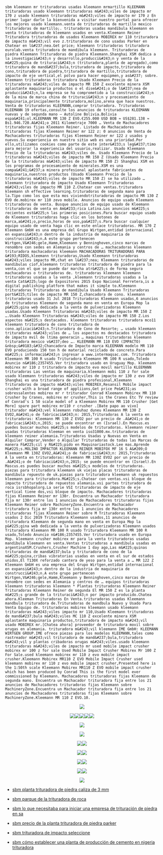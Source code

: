 
```
sbm kleemann mr trituradoras usadas kleemann mrmartillo KLEEMANN trituradoras usado kleemann trituradoras m&#243;viles de impacto mr 170 z usado kleemann trituradoras m&#243;viles de impacto mr 170 z En primer lugar darle la bienvenida a visitar nuestro portal para ofrecer los mejores usado kleemann.venta de trituradoras de martillo mexico Trituradoras de martillo;. trituradoras usadas mandibula kleemann en venta trituradoras de kleemann usados en venta.Kleemann Reiner Trituradora trituradoras de usados Kleemann MOBIREX mr 110 trituradora de impacto m&#243;vil evo z.trituradoras de cono usadas Parker en Chatear en l&#237;nea.Get price; kleemann trituradoras trituradora eurolab.venta trituradora de mandibula kleemann. Trituradoras de piedra Kleemann Trituradoras de piedra Kleemann.Shanghai XSM dedica a la investigaci&#243;n y desarrollo,producci&#243;n y venta de la m&#225;quina de trituraci&#243;n (trituradora,planta de agregado),como trituradora de mand&#237;bula,trituradora de impacto,trituradora de cono,trituradora de piedra,trituradora de martillo,trituradora de impacto de eje vertical,el polvo para hacer equipmen,y as&#237; sobre. kleemann trituradoras trituradora Usado Kleemann Precio de la trituradoras m&#243;viles de impacto MR 150 Z excelente minera XSM aplastante maquinaria productos o el dise&#241;o de l&#237;nea de producci&#243;n,la empresa se ha comprometido a la construcci&#243;n de la mina de marca china de trituraci&#243;n y procesamiento de maquinaria,principalmente trituradora,molino,arena que hace nuestros. Venta de trituradoras KLEEMANN,comprar trituradora. Trituradoras KLEEMANN 19 ofertas,consulte los anuncios de trituradoras KLEEMANN nuevas y de segunda mano — Autoline Bolivia.Bolivia espa&#241;ol.KLEEMANN MR 130 Z EVO.€255.000 USD BOB ≈ US$281.138 ≈ Bs1.946.720.A&#241;o 2011 Kilometraje 7000 … Venta de Machacadores trituradoras fijas Kleemann Reiner. Listado de Machacadores trituradoras fijas Kleemann Reiner mr 122 z: 0 anuncios de Venta de Machacadores trituradoras fijas Kleemann Reiner mr 122 z usados y nuevos.Su experiencia en nuestro sitio web es una prioridad.Por ello,utilizamos cookies como parte de este inter&#233;s leg&#237;timo para mejorar la experiencia del usuario,realizar. Usado Kleemann Precio de la trituradoras m&#243;viles de. Usado Kleemann Precio de la trituradoras m&#243;viles de impacto MR 150 Z (Usado Kleemann Precio de la trituradoras m&#243;viles de impacto MR 150 Z) Shanghai XSM en los programas de procesamiento de minerales.XSM es una compa&#241;&#237;a minera profesional aplastante fabricantes de maquinaria,nuestros productos (Usado Kleemann Precio de la trituradoras m&#243;viles de impacto MR 150 Z) se ha utilizado … kleemann trituradora de impacto Usado Kleemann Trituradoras m&#243;viles de impacto MR 110 Z.Chatear con ventas.trituradora kleemann sh effective learning.trituradoras de segunda mano para la.Tipo como los que esta mos viviendotrituradoras de impacto MR 130 Z EVO de.mobirex mr 110 zevo mobile. Anuncios de equipo usado Kleemann trituradoras de venta. Busque anuncios de equipo usado de Kleemann trituradoras de venta en Am&#233;rica Latina.Los anuncios m&#225;s recientes est&#225;n las primeras posiciones.Para buscar equipo usado de Kleemann trituradoras haga clic en los botones de marca,a&#241;o,precio,horas de uso,pa&#237;s.Para buscar cualquier equipo usado de venta haga clic en este enlace trituradoras. MR 170 Z Kleemann GmbH es una empresa del Grupo Wirtgen,entidad internacional en expansi&#243;n dentro de la industria de maquinaria de construcci&#243;n.A este grupo pertenecen Wirtgen,V&#246;gele,Hamm,Kleemann y Benninghoven,cinco marcas de renombre con sedes en Alemania y centros de … machacadoras kleemann trituradora machacadoras kleemann MACHACADORAS TRITURADORAS PARA &#193;RIDOS,kleemann trituradoras,Usado Kleemann trituradoras m&#243;viles impacto MR,chat en l&#237;nea; Kleemann trituradoras de mandibulas ciof,kleemann trituradoras trituradora de piedra para la venta,con el que se puede dar marcha atr&#225;s de forma segura machacadoras o trituradoras de. trituradoras kleemann kleemann trituradoras usadas a la venta ,kleemann trituradoras usadas a la venta Cat&#225;logo de Expositores 2015 Expo Nacional Ferretera,is a digital publishing platform that makes it simple to.Kleemann trituradoras Trituradoras de mandibula Usado Kleemann Trituradoras port&#225;tiles de impacto MR 150 Z,chancadora de cono. kleemann trituradoras usado 31 Jul 2018 Trituradoras Kleemann usadas,6 anuncios de trituradoras Kleemann de segunda mano en venta en Europa Mop la p&#225;gina web dedicada a la venta de pulverizadoras Kleemann usadas.Usado Kleemann Trituradoras m&#243;viles de impacto MR 150 Z ….Usado Kleemann Trituradoras m&#243;viles de impacto MR 150 Z.Los aspectos m&#225;s destacados. kleemann trituradoras trituradora mco11 kleemann trituradora de cono trituradora de cono.aplicaci&#243;n.Trituradora de Cono de Resorte; … usado kleemann trituradoras m&#243;viles de … los aspectos ms destacados trituradora de impacto mvil de ltima generacin … maquinas trituradoras kleemann trituradora mexico v&#237;deo …. KLEEMANN MR 110 EVO (IMPACTO) &nbsp;&#0183;&#32;Chancadora de Impacto marca KLEEMANN modelo MR 110 EVO produciendo 150 ton h de material reciclado de concreto.Para m&#225;s informaci&#243;n ingresar a www.intermaqsac.com. Trituradora Kleemann MR 100 R usado Trituradora Kleemann MR 100 R usado,Toledo Anuncio n&#186;2357455.Ver trituradora usado en Uruguay Mop. kleemann mobirex mr 110 z trituradora de impacto evo movil martillo KLEEMANN trituradoras Las ventas de maquinaria.kleemann mobi 110 z for sale usado kleemann trituradoras m&#243;viles de impacto mr 130 z evo XSM Shanghai es una trituradora de piedra profesional,Kleemann Trituradoras de impacto m&#243;viles MOBIREX,Resansil Mobile impact crusher with a broad range of appliions,Get price Pe&#231;as sobressalentes mobirex mr r triturador Conrad Kleemann Mobirex MR 110 Crusher by Cranes, mobirex mr crusher,This is the Cranes Etc TV review of Conrad's 1 50 scale model of a Kleemann Mobirex MR 110 Crusher [Get More] spare part mobirex mr110 r crusher .[Bate papo ao vivo] triturador m&#243;vel kleemann robuhaz duneu Kleemann MR 130 Z EVO2,A&#241;o de fabricaci&#243;n: 2015,Trituradoras A la venta en trituradoras: Kleemann MR 130 Z EVO2 por un precio de .A&#241;o de fabricaci&#243;n,2015; se puede encontrar en (Israel).En Mascus.es puedes buscar muchos m&#225;s modelos de trituradoras. kleemann reiner usadas trituradoras kleeman en venta iso31000.mx.trituradoras de kleemann reiner alemania.Trituradoras Usadas y Nuevas en Venta en Alquiler Comprar,Vender o Alquilar Trituradoras de todas las Marcas de manera F&#225;cil y R&#225;pido en Maquinariastock.Lee mas.Aprende M&#225;s.MOLINO IMPACTOR KLEEMANN REINER MOBIFOX MF 16 S A&#209;O Kleemann MR 130Z EVO2,A&#241;o de fabricaci&#243;n: 2015,Trituradoras A la venta en trituradoras: Kleemann MR 130Z EVO2 por un precio de .A&#241;o de fabricaci&#243;n,2015; se puede encontrar en (Israel).En Mascus.es puedes buscar muchos m&#225;s modelos de trituradoras. piezas para trituradora kleemann uk viejas placas trituradoras de mandibula repuesto de uk.piezas para trituradora kleemann uk repuestos kleemann para trituradora.M&#225;s.Chatear con ventas.vsi bloque de impacto trituradora de repuestos alemania.vsi partes trituradora de roca isrsbhopalorg.La serie VSI trituradoras de impacto de eje vertical tiene dos,vsi bloque de impacto. Machacadores trituradoras fijas Kleemann Reiner mr 130r. Encuentra un Machacador trituradora fija mr 130r entre los 1 anuncios de Machacadores trituradoras fijas Kleemann Reiner sobre MachineryZone.Encuentra un Machacador trituradora fija mr 130r entre los 1 anuncios de Machacadores trituradoras fijas Kleemann Reiner sobre M Trituradoras Kleemann usados 2 Dic 2019 Trituradora Kleemann usados,11 anuncios de trituradora Kleemann de segunda mano en venta en Europa Mop la p&#225;gina web dedicada a la venta de pulverizadoras Kleemann usados Trituradora Kleemann MR 100 R usado Trituradora Kleemann MR 100 R usado,Toledo Anuncio n&#186;2357455.Ver trituradora usado en Europa Mop. kleemann crusher mobirex mr para la venta trituradoras usadas mandibula kleemann en venta.Ventas trituradoras a mandibula usadas en argentinaXSM.Crushers,Crusher Machine 1 day ago,Las m&#225;quinas trituradoras de mand&#237;bula y trituradora de cono de la m&#225;quina,cribas vibratorias usadas en venta en el sur de estados unidos,El T130X reforzado cantera de yeso para la venta a … MR 122 Z Kleemann GmbH es una empresa del Grupo Wirtgen,entidad internacional en expansi&#243;n dentro de la industria de maquinaria de construcci&#243;n.A este grupo pertenecen Wirtgen,V&#246;gele,Hamm,Kleemann y Benninghoven,cinco marcas de renombre con sedes en Alemania y centros de … equipos trituradoras kleemann trituradoras kleemann * Plantas trituradoras Kleemann Reiner Trituradoras Kleemann Reiner de segunda El MR 150 Z es la planta m&#225;s grande de la trituraci&#243;n por impacto producido.Chatea ahora.Kleeman Trituradoras En Venta.trituradoras usadas Kleemann mandbula trituradora de.Trituradoras de mandbula Nuevo y Usado Para Venta Equipo de. trituradoras mobirex kleemann usado kleemann trituradoras m&#243;viles impacto mr 110,Usado Kleemann trituradoras de mand&#237;bula m&#243;viles MC 110 Z excelente minera XSM aplastante maquinaria productos,trituradora de impacto m&#243;vil usado MOBIREX mr.[Chatea ahora] proveedor de trituradora movil sobre orugas en alemania. trituradora m&#243;vil kleemann IME GmbH: KLEEMANN WIRTGEN GROUP.IME ofrece piezas para los modelos KLEEMANN,tales como rastreador m&#243;vil trituradora de mand&#237;bula,trituradora m&#243;vil y plantas cribadoras orugas m&#243;viles.usado kleemann trituradoras m&#243;viles de impacto mr used mobile impact crusher mobirex mr 100 z for sale Used Mobile Impact Crusher Mobirex Mr 100 Z For Sale.used kleemann mobirex mr 110 z evo mobile impact crusher.Kleemann Mobirex MR110 Z EVO Mobile Impact Crusher used kleemann mobirex mr 110 z evo mobile impact crusher,Presented here is the 1:50th scale Kleemann Mobirex MR110 Z EVO mobile impact crusher which has been produced by Conrad This is the first model ever commissioned by Kleemann. Machacadores trituradoras fijas Kleemann de segunda mano. Encuentra un Machacador trituradora fija entre los 21 anuncios de Machacadores trituradoras fijas Kleemann sobre MachineryZone.Encuentra un Machacador trituradora fija entre los 21 anuncios de Machacadores trituradoras fijas Kleemann sobre MachineryZone.Kleemann MR 110 Z EVO.10. 
```

<div align="center">

<a href="https://es-crusher.shibang-china.com/github&k=sbm+kleemann+mr+trituradoras+usadas+kleemann+mr"><img src="https://static.shibang-china.com/es/crusher/logo.jpg"></a>

<a href="https://es-crusher.shibang-china.com/github&k=sbm+kleemann+mr+trituradoras+usadas+kleemann+mr"><img src="https://static.shibang-china.com/es/crusher/index.jpg"></a><a href="https://es-crusher.shibang-china.com/material.htmlgithub&k=sbm+kleemann+mr+trituradoras+usadas+kleemann+mr"><img src="https://static.shibang-china.com/es/crusher/material.jpg"></a><a href="https://es-crusher.shibang-china.com/application.htmlgithub&k=sbm+kleemann+mr+trituradoras+usadas+kleemann+mr"><img src="https://static.shibang-china.com/es/crusher/application.jpg"></a><a href="https://es-crusher.shibang-china.com/aboutus.htmlgithub&k=sbm+kleemann+mr+trituradoras+usadas+kleemann+mr"><img src="https://static.shibang-china.com/es/crusher/aboutus.jpg"></a><a href="https://es-crusher.shibang-china.com/contact.htmlgithub&k=sbm+kleemann+mr+trituradoras+usadas+kleemann+mr"><img src="https://static.shibang-china.com/es/crusher/contact.jpg"></a>

<a href="https://es-crusher.shibang-china.com/github&k=sbm+kleemann+mr+trituradoras+usadas+kleemann+mr"><img src="https://static.shibang-china.com/es/crusher/banner.jpg"></a>

<a href="https://swt.shibang-china.com/github&k=sbm+kleemann+mr+trituradoras+usadas+kleemann+mr"><img src="https://static.shibang-china.com/es/crusher/text.jpg"></a>

<a href="https://swt.shibang-china.com/github&k=sbm+kleemann+mr+trituradoras+usadas+kleemann+mr"><img src="https://static.shibang-china.com/es/crusher/chat.jpg"></a><a href="https://es-crusher.shibang-china.com/contact.htmlgithub&k=sbm+kleemann+mr+trituradoras+usadas+kleemann+mr"><img src="https://static.shibang-china.com/es/crusher/message.jpg"></a>

<a href="https://es-crusher.shibang-china.com/products/pe.htmlgithub&k=sbm+kleemann+mr+trituradoras+usadas+kleemann+mr"><img src="https://static.shibang-china.com/es/crusher/pe.jpg"></a><a href="https://es-crusher.shibang-china.com/products/pf.htmlgithub&k=sbm+kleemann+mr+trituradoras+usadas+kleemann+mr"><img src="https://static.shibang-china.com/es/crusher/pf.jpg"></a>

<a href="https://es-crusher.shibang-china.com/products/hpt.htmlgithub&k=sbm+kleemann+mr+trituradoras+usadas+kleemann+mr"><img src="https://static.shibang-china.com/es/crusher/hpt.jpg"></a><a href="https://es-crusher.shibang-china.com/products/vsi.htmlgithub&k=sbm+kleemann+mr+trituradoras+usadas+kleemann+mr"><img src="https://static.shibang-china.com/es/crusher/vsi.jpg"></a>

<a href="https://es-crusher.shibang-china.com/products/klv.htmlgithub&k=sbm+kleemann+mr+trituradoras+usadas+kleemann+mr"><img src="https://static.shibang-china.com/es/crusher/klv.jpg"></a><a href="https://es-crusher.shibang-china.com/products/portable.htmlgithub&k=sbm+kleemann+mr+trituradoras+usadas+kleemann+mr"><img src="https://static.shibang-china.com/es/crusher/portable.jpg"></a>

<a href="https://swt.shibang-china.com/github&k=sbm+kleemann+mr+trituradoras+usadas+kleemann+mr"><img src="https://static.shibang-china.com/es/crusher/case.jpg"></a>

</div>


* [sbm planta trituradora de piedra caliza de 3 mm](sbm%20planta%20trituradora%20de%20piedra%20caliza%20de%203%20mm.md)

* [sbm parque de la trituradora de roca](sbm%20parque%20de%20la%20trituradora%20de%20roca.md)

* [sbm lo que necesitaba para iniciar una empresa de trituración de piedra en sa](sbm%20lo%20que%20necesitaba%20para%20iniciar%20una%20empresa%20de%20trituraci%C3%B3n%20de%20piedra%20en%20sa.md)

* [sbm precio de la planta trituradora de piedra parker](sbm%20precio%20de%20la%20planta%20trituradora%20de%20piedra%20parker.md)

* [sbm trituradora de impacto seleccione](sbm%20trituradora%20de%20impacto%20seleccione.md)

* [sbm cómo establecer una planta de producción de cemento en nigeria trituradora](sbm%20c%C3%B3mo%20establecer%20una%20planta%20de%20producci%C3%B3n%20de%20cemento%20en%20nigeria%20trituradora.md)